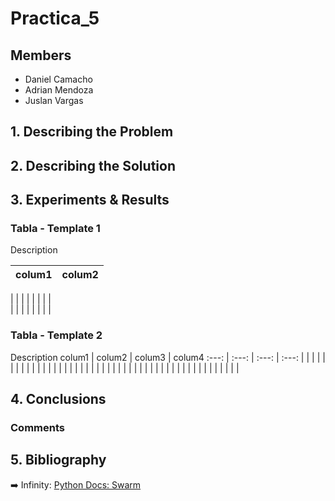 # Practica_5
## Members

- Daniel Camacho
- Adrian Mendoza
- Juslan Vargas

## 1. Describing the Problem


## 2. Describing the Solution

## 3. Experiments & Results

### Tabla - Template 1

Description

colum1 | colum2
:---: | :---: 
 | 
 | 
 | 
 | 
 | 
 | 
 | 
 |   
 | 
 | 
 | 
 | 
 | 
 | 
 | 
 |   
### Tabla - Template 2

Description
colum1 | colum2 | colum3 | colum4
:---: | :---:  | :---:  | :---: 
 | | | 
 | | | 
 | | | 
 | | | 
 | | | 
 | | | 
 | | | 
 | | | 
 | | | 
 | | | 
 | | | 
 | | | 
 | | | 
 | | | 
 | | | 
 | | | 

## 4. Conclusions


### Comments



## 5. Bibliography

➡️  Infinity: [Python Docs: Swarm][infinity]

[infinity]: https://www.it-swarm-es.com/es/python/como-puedo-representar-un-numero-infinito-en-python/939929888/